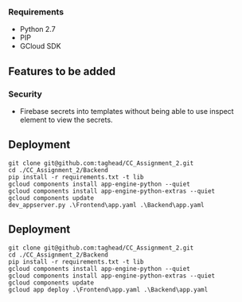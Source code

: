 ### Requirements
- Python 2.7
- PIP
- GCloud SDK

## Features to be added
### Security
- Firebase secrets into templates without being able to use inspect element to view the secrets.

## Deployment
```shell
git clone git@github.com:taghead/CC_Assignment_2.git
cd ./CC_Assignment_2/Backend
pip install -r requirements.txt -t lib
gcloud components install app-engine-python --quiet
gcloud components install app-engine-python-extras --quiet
gcloud components update
dev_appserver.py .\Frontend\app.yaml .\Backend\app.yaml
```

## Deployment
```shell
git clone git@github.com:taghead/CC_Assignment_2.git
cd ./CC_Assignment_2/Backend
pip install -r requirements.txt -t lib
gcloud components install app-engine-python --quiet
gcloud components install app-engine-python-extras --quiet
gcloud components update
gcloud app deploy .\Frontend\app.yaml .\Backend\app.yaml
```